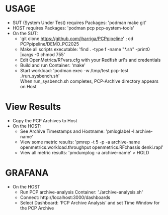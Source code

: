 # USAGE
* SUT (System Under Test) requires Packages: 'podman make git'
* HOST requires Packages: 'podman pcp pcp-system-tools'
* On the SUT:
  * 'git clone https://github.com/jharriga/PCPpipeline' ; cd PCPpipeline/DEMO_PC2025
  * Make all scripts executable: 'find . -type f -name "*.sh" -print0 |xargs -0 chmod 755'
  * Edit OpenMetrics/RFvars.cfg with your Redfish url's and credentials
  * Build and run Container: 'make'
  * Start workload: 'podman exec  -w /tmp/test pcp-test ./run_sysbench.sh'  
	When run_sysbench.sh completes, PCP-Archive directory appears on Host
# View Results
* Copy the PCP Archives to Host  
* On the HOST:
  * See Archive Timestamps and Hostname: 'pmloglabel -l archive-name'
  * View some metric results: 'pmrep -t 5 -p -a archive-name openmetrics.workload.throughput openmetrics.RFchassis denki.rapl'
  * View all metric results: 'pmdumplog -a archive-name' > HOLD
# GRAFANA
* On the HOST
  * Run PCP archive-analysis Container: './archive-analysis.sh'   
  * Connect:  http://localhost:3000/dashboards  
  * Select Dashboard: ‘PCP Archive Analysis’ and set Time Window for the PCP Archive   
